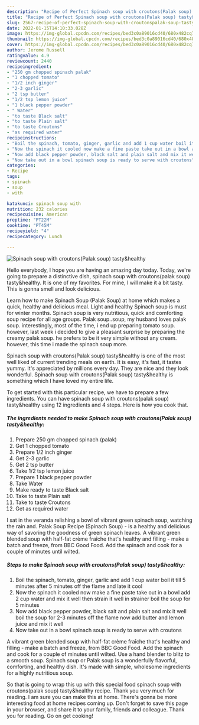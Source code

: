 ```yaml
---
description: "Recipe of Perfect Spinach soup with croutons(Palak soup) tasty&amp;amp;healthy"
title: "Recipe of Perfect Spinach soup with croutons(Palak soup) tasty&amp;amp;healthy"
slug: 2567-recipe-of-perfect-spinach-soup-with-croutonspalak-soup-tasty-and-amp-healthy
date: 2022-01-15T14:10:33.028Z
image: https://img-global.cpcdn.com/recipes/bed3c0a89016cd40/680x482cq70/spinach-soup-with-croutonspalak-soup-tastyhealthy-recipe-main-photo.jpg
thumbnail: https://img-global.cpcdn.com/recipes/bed3c0a89016cd40/680x482cq70/spinach-soup-with-croutonspalak-soup-tastyhealthy-recipe-main-photo.jpg
cover: https://img-global.cpcdn.com/recipes/bed3c0a89016cd40/680x482cq70/spinach-soup-with-croutonspalak-soup-tastyhealthy-recipe-main-photo.jpg
author: Jerome Russell
ratingvalue: 4.9
reviewcount: 2440
recipeingredient:
- "250 gm chopped spinach palak"
- "1 chopped tomato"
- "1/2 inch ginger"
- "2-3 garlic"
- "2 tsp butter"
- "1/2 tsp lemon juice"
- "1 black pepper powder"
- " Water"
- "to taste Black salt"
- "to taste Plain salt"
- "to taste Croutons"
- "as required water"
recipeinstructions:
- "Boil the spinach, tomato, ginger, garlic and add 1 cup water boil it till 5 minutes after 5 minutes off the flame and late it cool"
- "Now the spinach it cooled now make a fine paste take out in a bowl add 2 cup water and mix it well then strain it well in strainer boil the soup for 5 minutes"
- "Now add black pepper powder, black salt and plain salt and mix it well boil the soup for 2-3 minutes off the flame now add butter and lemon juice and mix it well"
- "Now take out in a bowl spinach soup is ready to serve with croutons"
categories:
- Recipe
tags:
- spinach
- soup
- with

katakunci: spinach soup with 
nutrition: 232 calories
recipecuisine: American
preptime: "PT22M"
cooktime: "PT45M"
recipeyield: "4"
recipecategory: Lunch

---
```



![Spinach soup with croutons(Palak soup) tasty&amp;healthy](https://img-global.cpcdn.com/recipes/bed3c0a89016cd40/680x482cq70/spinach-soup-with-croutonspalak-soup-tastyhealthy-recipe-main-photo.jpg)

Hello everybody, I hope you are having an amazing day today. Today, we're going to prepare a distinctive dish, spinach soup with croutons(palak soup) tasty&amp;healthy. It is one of my favorites. For mine, I will make it a bit tasty. This is gonna smell and look delicious.

Learn how to make Spinach Soup (Palak Soup) at home which makes a quick, healthy and delicious meal. Light and healthy Spinach soup is must for winter months. Spinach soup is very nutritious, quick and comforting soup recipe for all age groups. Palak soup..soup, my husband loves palak soup. interestingly, most of the time, i end up preparing tomato soup. however, last week i decided to give a pleasant surprise by preparing the creamy palak soup. he prefers to be it very simple without any cream. however, this time i made the spinach soup more.

Spinach soup with croutons(Palak soup) tasty&amp;healthy is one of the most well liked of current trending meals on earth. It is easy, it's fast, it tastes yummy. It's appreciated by millions every day. They are nice and they look wonderful. Spinach soup with croutons(Palak soup) tasty&amp;healthy is something which I have loved my entire life.


To get started with this particular recipe, we have to prepare a few ingredients. You can have spinach soup with croutons(palak soup) tasty&amp;healthy using 12 ingredients and 4 steps. Here is how you cook that.

<!--inarticleads1-->

##### The ingredients needed to make Spinach soup with croutons(Palak soup) tasty&amp;healthy:

1. Prepare 250 gm chopped spinach (palak)
1. Get 1 chopped tomato
1. Prepare 1/2 inch ginger
1. Get 2-3 garlic
1. Get 2 tsp butter
1. Take 1/2 tsp lemon juice
1. Prepare 1 black pepper powder
1. Take  Water
1. Make ready to taste Black salt
1. Take to taste Plain salt
1. Take to taste Croutons
1. Get as required water


I sat in the veranda relishing a bowl of vibrant green spinach soup, watching the rain and. Palak Soup Recipe (Spinach Soup) - is a healthy and delicious way of savoring the goodness of green spinach leaves. A vibrant green blended soup with half-fat crème fraîche that&#39;s healthy and filling - make a batch and freeze, from BBC Good Food. Add the spinach and cook for a couple of minutes until wilted. 

<!--inarticleads2-->

##### Steps to make Spinach soup with croutons(Palak soup) tasty&amp;healthy:

1. Boil the spinach, tomato, ginger, garlic and add 1 cup water boil it till 5 minutes after 5 minutes off the flame and late it cool
1. Now the spinach it cooled now make a fine paste take out in a bowl add 2 cup water and mix it well then strain it well in strainer boil the soup for 5 minutes
1. Now add black pepper powder, black salt and plain salt and mix it well boil the soup for 2-3 minutes off the flame now add butter and lemon juice and mix it well
1. Now take out in a bowl spinach soup is ready to serve with croutons


A vibrant green blended soup with half-fat crème fraîche that&#39;s healthy and filling - make a batch and freeze, from BBC Good Food. Add the spinach and cook for a couple of minutes until wilted. Use a hand blender to blitz to a smooth soup. Spinach soup or Palak soup is a wonderfully flavorful, comforting, and healthy dish. It&#39;s made with simple, wholesome ingredients for a highly nutritious soup. 

So that is going to wrap this up with this special food spinach soup with croutons(palak soup) tasty&amp;healthy recipe. Thank you very much for reading. I am sure you can make this at home. There's gonna be more interesting food at home recipes coming up. Don't forget to save this page in your browser, and share it to your family, friends and colleague. Thank you for reading. Go on get cooking!
